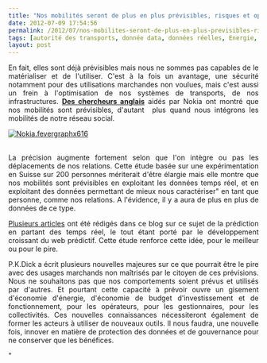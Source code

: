 ```yaml
---
title: "Nos mobilités seront de plus en plus prévisibles, risques et opportunités"
date: 2012-07-09 17:54:56
permalink: /2012/07/nos-mobilites-seront-de-plus-en-plus-previsibles-risques-et-opportunites.html
tags: [autorité des transports, donnée data, données réelles, Energie, gouvernance, Infrastructure, innovation]
layout: post
---
```


<p style="text-align: justify">En fait, elles sont déjà prévisibles mais nous ne sommes pas capables de le matérialiser et de l'utiliser. C'est à la fois un avantage, une sécurité notamment pour des utilisations marchandes non voulues, mais c'est aussi un frein à l'optimisation de nos systèmes de transports, de nos infrastructures. <a href="http://www.technologyreview.com/news/428441/a-phone-that-knows-where-youre-going/" target="_blank"><strong>Des chercheurs anglais</strong></a> aidés par Nokia ont montré que nos mobilités sont prévisibles, d'autant  plus quand nous intégrons les mobilités de notre réseau social. </p>  <!--more-->   <p style="text-align: justify"><a class="asset-img-link" href="https://gabrielplassat.github.io/transportsdufutur/wp-content/uploads/sites/6/old/6a0120a66d2ad4970b016768520532970b-pi.jpg"><img alt="Nokia.fevergraphx616" class="asset  asset-image at-xid-6a0120a66d2ad4970b016768520532970b" src="/wp-content/uploads/sites/6/old/6a0120a66d2ad4970b016768520532970b-500wi.jpg" style="margin-left: auto;margin-right: auto" title="Nokia.fevergraphx616" /></a><br /><br /></p> <p style="text-align: justify">La précision augmente fortement selon que l'on intègre ou pas les déplacements de nos relations. Cette étude basée sur une expérimentation en Suisse sur 200 personnes mériterait d'être élargie mais elle montre que nos mobilités sont prévisibles en exploitant les données temps réel, et en exploitant des données permettant de mieux nous caractériser" en tant que personne, comme nos relations. A l'évidence, il y a aura de plus en plus de données de ce type.</p> <p style="text-align: justify"><a href="https://gabrielplassat.github.io/transportsdufutur/2011/09/nous-entrons-dans-lage-de-la-connaissance-des-mobilites.html" target="_blank">Plusieurs articles</a> ont été rédigés dans ce blog sur ce sujet de la prédiction en partant des temps réel, le tout étant porté par le développement croissant du web prédictif. Cette étude renforce cette idée, pour le meilleur ou pour le pire.</p> <p style="text-align: justify">P.K.Dick a écrit plusieurs nouvelles majeures sur ce que pourrait être le pire avec des usages marchands non maîtrisés par le citoyen de ces prévisions. Nous ne souhaitons pas que nos comportements soient prévus et utilisés par d'autres. Et pourtant cette capacité à prévoir ouvre un gisement d'économie d'énergie, d'économie de budget d'investissement et de fonctionnement, pour les opérateurs, pour les gestionnaires, pour les collectivités. Ces nouvelles connaissances nécessiteront également de former les acteurs à utiliser de nouveaux outils. Il nous faudra, une nouvelle fois, innover en matière de protection des données et de gouvernance pour ne conserver que les bénéfices.</p>"
